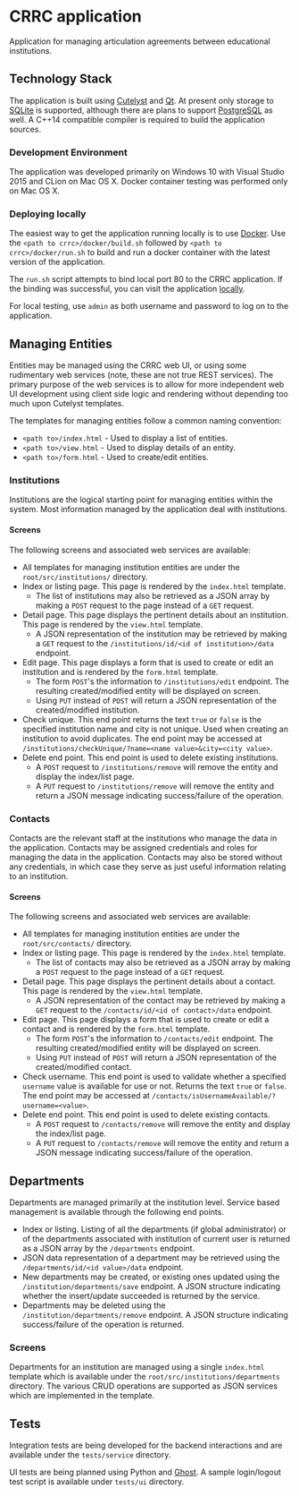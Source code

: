 # CRRC application
Application for managing articulation agreements between educational institutions.

## Technology Stack
The application is built using [Cutelyst](https://cutelyst.org/) and [Qt](https://www.qt.io/).
At present only storage to [SQLite](http://sqlite.org/) is supported, although
there are plans to support [PostgreSQL](https://www.postgresql.org/) as well.
A C++14 compatible compiler is required to build the application sources.

### Development Environment
The application was developed primarily on Windows 10 with Visual Studio 2015
and CLion on Mac OS X.  Docker container testing was performed only on Mac OS X.

### Deploying locally
The easiest way to get the application running locally is to use [Docker](https://www.docker.com/).
Use the `<path to crrc>/docker/build.sh` followed by `<path to crrc>/docker/run.sh`
to build and run a docker container with the latest version of the application.

The `run.sh` script attempts to bind local port 80 to the CRRC application.  If
the binding was successful, you can visit the application [locally](http://localhost/).

For local testing, use `admin` as both username and password to log on to the
application.

## Managing Entities
Entities may be managed using the CRRC web UI, or using some rudimentary
web services (note, these are not true REST services).  The primary purpose of
the web services is to allow for more independent web UI development using
client side logic and rendering without depending too much upon Cutelyst
templates.

The templates for managing entities follow a common naming convention:
*  `<path to>/index.html` - Used to display a list of entities.
*  `<path to>/view.html` - Used to display details of an entity.
*  `<path to>/form.html` - Used to create/edit entities.

### Institutions
Institutions are the logical starting point for managing entities within the
system.  Most information managed by the application deal with institutions.

#### Screens
The following screens and associated web services are available:

*  All templates for managing institution entities are under the `root/src/institutions/`
   directory.
*  Index or listing page.  This page is rendered by the `index.html` template.
   *   The list of institutions may also be retrieved as a JSON array by making a
     `POST` request to the page instead of a `GET` request.
*  Detail page.  This page displays the pertinent details about an institution.
   This page is rendered by the `view.html` template.
   *  A JSON representation of the institution may be retrieved by making a
      `GET` request to the `/institutions/id/<id of institution>/data` endpoint.
*  Edit page.  This page displays a form that is used to create or edit an
   institution and is rendered by the `form.html` template.
   *  The form `POST`'s the information to `/institutions/edit` endpoint.  The
      resulting created/modified entity will be displayed on screen.
   *  Using `PUT` instead of `POST` will return a JSON representation of the
      created/modified institution.
*  Check unique.  This end point returns the text `true` or `false` is the
   specified institution name and city is not unique.  Used when creating an
   institution to avoid duplicates.  The end point may be accessed at
   `/institutions/checkUnique/?name=<name value>&city=<city value>`.
*  Delete end point.  This end point is used to delete existing institutions.
   * A `POST` request to `/institutions/remove` will remove the entity and
     display the index/list page.
   * A `PUT` request to `/institutions/remove` will remove the entity and
     return a JSON message indicating success/failure of the operation.

### Contacts
Contacts are the relevant staff at the institutions who manage the data in the
application.  Contacts may be assigned credentials and roles for managing the
data in the application.  Contacts may also be stored without any credentials,
in which case they serve as just useful information relating to an institution.

#### Screens
The following screens and associated web services are available:

*  All templates for managing institution entities are under the `root/src/contacts/`
   directory.
*  Index or listing page.  This page is rendered by the `index.html` template.
   *   The list of contacts may also be retrieved as a JSON array by making a
     `POST` request to the page instead of a `GET` request.
*  Detail page.  This page displays the pertinent details about a contact.
   This page is rendered by the `view.html` template.
   *  A JSON representation of the contact may be retrieved by making a
      `GET` request to the `/contacts/id/<id of contact>/data` endpoint.
*  Edit page.  This page displays a form that is used to create or edit a
   contact and is rendered by the `form.html` template.
   *  The form `POST`'s the information to `/contacts/edit` endpoint.  The
      resulting created/modified entity will be displayed on screen.
   *  Using `PUT` instead of `POST` will return a JSON representation of the
      created/modified contact.
*  Check username.  This end point is used to validate whether a specified
   `username` value is available for use or not.  Returns the text `true` or
   `false`.  The end point may be accessed at `/contacts/isUsernameAvailable/?username=<value>`.
*  Delete end point.  This end point is used to delete existing contacts.
   * A `POST` request to `/contacts/remove` will remove the entity and
     display the index/list page.
   * A `PUT` request to `/contacts/remove` will remove the entity and
     return a JSON message indicating success/failure of the operation.
     
## Departments
Departments are managed primarily at the institution level.  Service based
management is available through the following end points.

*  Index or listing. Listing of all the departments (if global administrator)
   or of the departments associated with institution of current user is returned
   as a JSON array by the `/departments` endpoint.
*  JSON data representation of a department may be retrieved using the
   `/departments/id/<id value>/data` endpoint.
*  New departments may be created, or existing ones updated using the
   `/institution/departments/save` endpoint.  A JSON structure indicating whether the
   insert/update succeeded is returned by the service.
*  Departments may be deleted using the `/institution/departments/remove`
   endpoint.  A JSON structure indicating success/failure of the operation is
   returned.
   
### Screens
Departments for an institution are managed using a single `index.html` template
which is available under the `root/src/institutions/departments` directory.
The various CRUD operations are supported as JSON services which are implemented
in the template.

## Tests
Integration tests are being developed for the backend interactions and are
available under the `tests/service` directory.

UI tests are being planned using Python and [Ghost](https://github.com/jeanphix/Ghost.py).
A sample login/logout test script is available under `tests/ui` directory.
